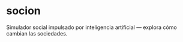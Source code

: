 # socion
Simulador social impulsado por inteligencia artificial — explora cómo cambian las sociedades.
